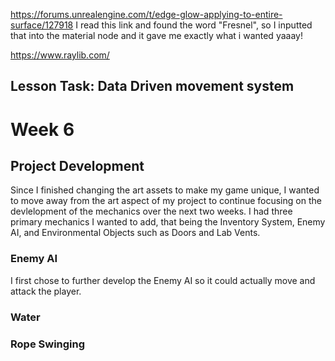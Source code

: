 https://forums.unrealengine.com/t/edge-glow-applying-to-entire-surface/127918
I read this link and found the word "Fresnel", so I inputted that into the material node and it gave me exactly what i wanted yaaay!

https://www.raylib.com/

## Lesson Task: Data Driven movement system


# Week 6

## Project Development

Since I finished changing the art assets to make my game unique, I wanted to move away from the art aspect of my project to continue focusing on the devlelopment of the mechanics over the next two weeks. I had three primary mechanics I wanted to add, that being the Inventory System, Enemy AI, and Environmental Objects such as Doors and Lab Vents.

### Enemy AI
I first chose to further develop the Enemy AI so it could actually move and attack the player.




### Water


### Rope Swinging